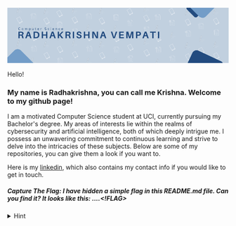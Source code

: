 ![Banner.png](banner.png)

Hello!

### My name is Radhakrishna, you can call me Krishna. Welcome to my github page!

I am a motivated Computer Science student at UCI, currently pursuing my Bachelor's degree. My areas of interests lie within the realms of cybersecurity and artificial intelligence, both of which deeply intrigue me. I possess an unwavering commitment to continuous learning and strive to delve into the intricacies of these subjects. Below are some of my repositories, you can give them a look if you want to.

Here is my [linkedin](https://www.linkedin.com/in/radhakrishna-vempati-3a7b1b21a/), which also contains my contact info if you would like to get in touch.

##### Capture The Flag: I have hidden a simple flag in this README.md file. Can you find it? It looks like this: <FLAG>....<!FLAG>
<details>
  <summary>Hint</summary>
  
  Have you heard of metadata?
  
</details>


<!--
**KrishnaV04/KrishnaV04** is a ✨ _special_ ✨ repository because its `README.md` (this file) appears on your GitHub profile.

Here are some ideas to get you started:

- 🔭 I’m currently working on ...
- 🌱 I’m currently learning ...
- 👯 I’m looking to collaborate on ...
- 🤔 I’m looking for help with ...
- 💬 Ask me about ...
- 📫 How to reach me: ...
- 😄 Pronouns: ...
- ⚡ Fun fact: ...
-->
